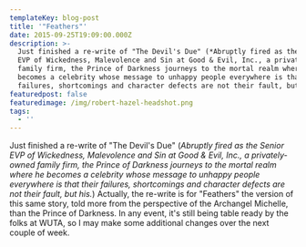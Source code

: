 ```yaml
---
templateKey: blog-post
title: '"Feathers"'
date: 2015-09-25T19:09:00.000Z
description: >-
  Just finished a re-write of "The Devil's Due" (*Abruptly fired as the Senior
  EVP of Wickedness, Malevolence and Sin at Good & Evil, Inc., a privately-owned
  family firm, the Prince of Darkness journeys to the mortal realm where he
  becomes a celebrity whose message to unhappy people everywhere is that their
  failures, shortcomings and character defects are not their fault, but his.)
featuredpost: false
featuredimage: /img/robert-hazel-headshot.png
tags:
  - ''
---
```

Just finished a re-write of "The Devil's Due" (*Abruptly fired as the Senior EVP of Wickedness, Malevolence and Sin at Good & Evil, Inc., a privately-owned family firm, the Prince of Darkness journeys to the mortal realm where he becomes a celebrity whose message to unhappy people everywhere is that their failures, shortcomings and character defects are not their fault, but his.*) Actually, the re-write is for "Feathers" the version of this same story, told more from the perspective of the Archangel Michelle, than the Prince of Darkness. In any event, it's still being table ready by the folks at WUTA, so I may make some additional changes over the next couple of week.
